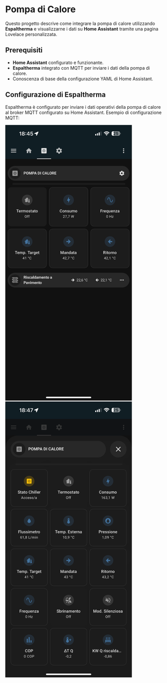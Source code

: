 # Pompa di Calore
Questo progetto descrive come integrare la pompa di calore utilizzando **Espaltherma** e visualizzarne i dati su **Home Assistant** tramite una pagina Lovelace personalizzata.

## Prerequisiti

- **Home Assistant** configurato e funzionante.
- **Espaltherma** integrato con MQTT per inviare i dati della pompa di calore.
- Conoscenza di base della configurazione YAML di Home Assistant.

## Configurazione di Espaltherma
Espaltherma è configurato per inviare i dati operativi della pompa di calore al broker MQTT configurato su Home Assistant. Esempio di configurazione MQTT:

<img src="/packages/pompa_di_calore/screenshot/Pompa_di_Calore.PNG" alt="Gauge" width="400"/><img src="/packages/pompa_di_calore/screenshot/Pompa_di_Calore_2.PNG" alt="Gauge" width="400"/>
